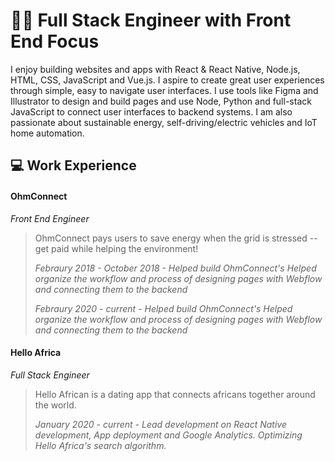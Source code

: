 # 👨‍💻 Full Stack Engineer with Front End Focus


I enjoy building websites and apps with React & React Native, Node.js, HTML, CSS, JavaScript and Vue.js. I aspire to create great user experiences through simple, easy to navigate user interfaces. I use tools like Figma and Illustrator to design and build pages and use Node, Python and full-stack JavaScript to connect user interfaces to backend systems. I am also passionate about sustainable energy, self-driving/electric vehicles and IoT home automation.

## 💻 Work Experience

#### OhmConnect
_Front End Engineer_

> OhmConnect pays users to save energy when the grid is stressed -- get paid while helping the environment!
>
> *Febraury 2018 - October 2018 - Helped build OhmConnect's Helped organize the workflow and process of designing pages with Webflow and connecting them to the backend*
>
> *Febraury 2020 - current - Helped build OhmConnect's Helped organize the workflow and process of designing pages with Webflow and connecting them to the backend*

#### Hello Africa
_Full Stack Engineer_

> Hello African is a dating app that connects africans together around the world.
>
> *January 2020 - current - Lead development on React Native development, App deployment and Google Analytics. Optimizing Hello Africa's search algorithm.*
